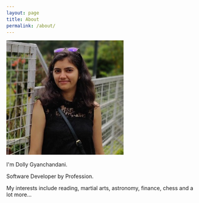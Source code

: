 ```yaml
---
layout: page
title: About
permalink: /about/
---
```


![My profile photo](/assets/profile.jpeg)

I'm Dolly Gyanchandani.

Software Developer by Profession.

My interests include reading, martial arts, astronomy, finance, chess and a lot more...